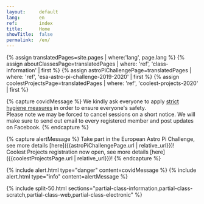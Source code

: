 ```yaml
---
layout:     default
lang:       en
ref:        index
title:      Home
showTitle:  false
permalink:  /en/
---
```


{% assign translatedPages=site.pages       | where:'lang', page.lang %}
{% assign aboutClassesPage=translatedPages | where: 'ref', 'class-information'            | first %}
{% assign astroPiChallengePage=translatedPages | where: 'ref', 'esa-astro-pi-challenge-2019-2020' | first %}
{% assign coolestProjectsPage=translatedPages  | where: 'ref', 'coolest-projects-2020' | first %}

{% capture covidMessage %}
  We kindly ask everyone to apply
  [strict hygiene measures](https://www.education.ie/en/Schools-Colleges/Information/National-Emergencies-Public-Health-Issues/covid_19-poster-advice-for-schools.pdf)
  in order to ensure everyone's safety.
  <br/>
  Please note we may be forced to cancel sessions on a short notice.
  We will make sure to send out email to every registered member and post updates on Facebook.
{% endcapture %}

{% capture alertMessage %}
  Take part in the European Astro Pi Challenge, see more details [here]({{astroPiChallengePage.url | relative_url}})!
  <br/>
  Coolest Projects registration now open, see more details [here]({{coolestProjectsPage.url | relative_url}})!
{% endcapture %}

{% include alert.html
   type="danger"
   content=covidMessage
%}
{% include alert.html
   type="info"
   content=alertMessage
%}

{% include split-50.html
   sections="partial-class-information,partial-class-scratch,partial-class-web,partial-class-electronic"
%}
